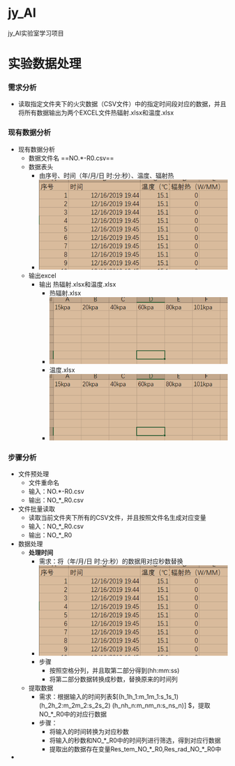 # jy_AI
jy_AI实验室学习项目
# 实验数据处理

### 需求分析

- 读取指定文件夹下的火灾数据（CSV文件）中的指定时间段对应的数据，并且将所有数据输出为两个EXCEL文件热辐射.xlsx和温度.xlsx



### 现有数据分析

- 现有数据分析
  - 数据文件名 ==NO.*-R0.csv==
  - 数据表头
    - 由序号、时间（年/月/日 时:分:秒）、温度、辐射热
    - ![1605526229188](assets/1605526229188.png)
  - 输出excel
    - 输出 热辐射.xlsx和温度.xlsx
      - 热辐射.xlsx
      - ![1605526679532](assets/1605526679532.png)
      - 温度.xlsx
      - ![1605526699533](assets/1605526699533.png)

### 步骤分析

- 文件预处理
  - 文件重命名
  - 输入：NO.*-R0.csv
  - 输出：NO\_*\_R0.csv
- 文件批量读取
  - 读取当前文件夹下所有的CSV文件，并且按照文件名生成对应变量
  - 输入：NO\_*\_R0.csv
  - 输出：NO\_*\_R0
- 数据处理
  - **处理时间**
    - 需求：将（年/月/日 时:分:秒）的数据用对应秒数替换
    - ![1605526229188](assets/1605526229188.png)
    - 步骤
      - 按照空格分列，并且取第二部分得到(hh:mm:ss)
      - 将第二部分数据转换成秒数，替换原来的时间列
  - 提取数据
    - 需求：根据输入的时间列表$[(h_1h_1:m_1m_1:s_1s_1) (h_2h_2:m_2m_2:s_2s_2) (h_nh_n:m_nm_n:s_ns_n)] $，提取NO\_*\_R0中的对应行数据
    - 步骤：
      - 将输入的时间转换为对应秒数
      - 将输入的秒数和NO\_*\_R0中的时间列进行筛选，得到对应行数据
      - 提取出的数据存在变量Res_tem_NO\_*\_R0,Res_rad_NO\_\*\_R0中
- 

